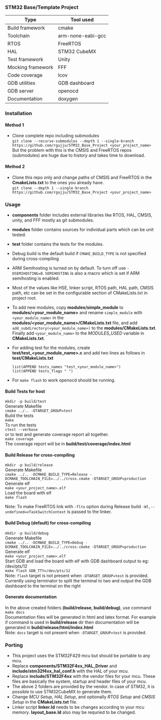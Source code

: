 ### STM32 Base/Template Project

|    Type    |   Tool used |
| ---------- | ----------- |
| Build framework | cmake |
| Toolchain | arm-none-eabi-gcc |
| RTOS | FreeRTOS |
| HAL  | STM32 CubeMX |
| Test framework | Unity |
| Mocking framework | FFF |
| Code coverage | lcov |
| GDB utilities | GDB dashboard |
| GDB server | openocd |
| Documentation | doxygen |

### Installation
#### Method 1
- Clone complete repo including submodules  
  `git clone --recurse-submodules --depth 1 --single-branch https://github.com/rgujju/STM32_Base_Project <your_project_name>`    
  But the problem with this is the CMSIS and FreeRTOS repos (submodules) are huge due to history and takes time to download.

#### Method 2
- Clone this repo only and change paths of CMSIS and FreeRTOS in the **CmakeLists.txt** to the ones you already have.  
  `git clone --depth 1 --single-branch https://github.com/rgujju/STM32_Base_Project <your_project_name>`

### Usage
- **components** folder includes external libraries like RTOS, HAL, CMSIS, unity, and FFF mostly as git submodules.
- **modules** folder contains sources for individual parts which can be unit tested.
- **test** folder contains the tests for the modules.
- Debug build is the default build if ``CMAKE_BUILD_TYPE`` is not specified during cross-compiling  
- ARM Semihosting is turned on by default. To turn off use ``-DSEMIHOSTING=0``. ``SEMIHOSTING`` is also a macro which is set if ARM semihosting is enabled.  
- Most of the values like HSE, linker script, RTOS path, HAL path, CMSIS path, etc can be set in the configurable section of CMakeLists.txt in project root.  
- To add new modules, copy **modules/simple_module** to **modules/<your_module_name>** and rename ``simple_module`` with ``<your_module_name>`` in the **modules/<your_module_name>/CMakeLists.txt** file, 
  and add ``add_subdirectory(<your_module_name>)`` to the **modules/CMakeLists.txt**.
  Finally add ``<your_module_name>`` to the *MODULES_USED* variable in **CMakeLists.txt**. 
- For adding test for the modules, create **test/test_<your_module_name>.c** and add two lines as follows in **test/CMakeLists.txt**  

   ```
   list(APPEND tests_names "test_<your_module_name>")
   list(APPEND tests_flags " ")
   ```
- For ``make flash`` to work openocd should be running.

#### Build Tests for host
``mkdir -p build/test``  
Generate Makefile  
``cmake ../.. -DTARGET_GROUP=test``  
Build the tests  
``make``  
To run the tests  
``ctest --verbose``  
or to test and generate coverage report all together.  
``make coverage``  
The coverage report will be in **build/test/coverage/index.html**  

#### Build Release for cross-compiling
``mkdir -p build/release``  
Generate Makefile  
``cmake ../.. -DCMAKE_BUILD_TYPE=Release -DCMAKE_TOOLCHAIN_FILE=../../cross.cmake -DTARGET_GROUP=production``  
Generate elf  
``make <your_project_name>.elf``  
Load the board with elf  
``make flash``  

Note: To make FreeRTOS link with ``-flto`` option during Release build ``-Wl,--undefined=vTaskSwitchContext`` is passed to the linker.  

#### Build Debug (default) for cross-compiling
``mkdir -p build/debug``  
Generate Makefile  
``cmake ../.. -DCMAKE_BUILD_TYPE=Debug -DCMAKE_TOOLCHAIN_FILE=../../cross.cmake -DTARGET_GROUP=production``  
Generate elf  
``make <your_project_name>.elf``  
Start GDB and load the board with elf with GDB dashboard output to eg: /dev/pts/12  
``make flash GDB_TTY=/dev/pts/12``  
Note: ``flash`` target is not present when ``-DTARGET_GROUP=test`` is provided.  
Currently using terminator to split the terminal to two and output the GDB dashboard to the terminal on the right  

#### Generate documentation
In the above created folders **(build/release, build/debug)**, use command  
`make docs`  
Documentation files will be generated in html and latex format. For example if command is used in **build/release** dir then
documentation will be generated in **build/release/html/index.html**  
Note: ``docs`` target is not present when ``-DTARGET_GROUP=test`` is provided.  

### Porting
- This project uses the STM32F429 mcu but should be portable to any mcu.
- Replace **components/STM32F4xx_HAL_Driver** and **include/stm32f4xx_hal_conf.h** with the HAL of your mcu.
- Replace **include/STM32F4xx** with the vendor files for your mcu. These files are basically the system, startup and header files of your mcu.
- The above 2 folders are provided by the vendor. In case of STM32, it is possible to use STM32CubeMX to generate them.
- Change *MCU Setup*, *HAL Setup*, and optionally *RTOS Setup* and *CMSIS Setup* in the **CMakeLists.txt** file.
- Linker script **linker.ld** needs to be changes according to your mcu memory. **layout_base.ld** also may be requried to be changed.
